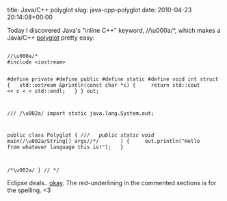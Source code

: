 title: Java/C++ polyglot
slug: java-cpp-polyglot
date: 2010-04-23 20:14:08+00:00

Today I discovered Java's "inline C++" keyword, //\u000a/*, which makes a Java/C++ <a href="http://en.wikipedia.org/wiki/Polyglot_(computing)">polyglot</a> pretty easy:

<code>
//\u000a/*
#include &lt;iostream&gt;

#define private
#define public
#define static
#define void int
struct {
&nbsp;&nbsp;std::ostream &println(const char *c) {
&nbsp;&nbsp;&nbsp;&nbsp;return std::cout &lt;&lt; c < < std::endl;
&nbsp;&nbsp;}
} out;

//*/
/*\u002a/
import static java.lang.System.out;

public class Polyglot {
//*/
&nbsp;&nbsp;public static void main(/*\u002a/String[] args//*/
&nbsp;&nbsp;&nbsp;&nbsp;&nbsp;&nbsp;) {
&nbsp;&nbsp;&nbsp;&nbsp;out.println("Hello from whatever language this is!");
&nbsp;&nbsp;}

/*\u002a/
}
// */
</code>

Eclipse deals.. <a href="http://faux.uwcs.co.uk/eclipse-polyglot.png">okay</a>.  The red-underlining in the commented sections is for the spelling. &lt;3
</code>